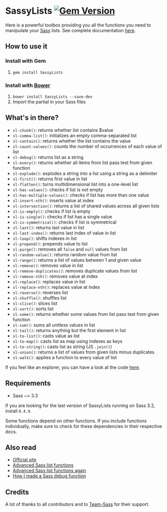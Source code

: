 # SassyLists [![Gem Version](https://badge.fury.io/rb/SassyLists.svg)](http://badge.fury.io/rb/SassyLists)

Here is a powerful toolbox providing you all the functions you need to manipulate your [Sass](http://sass-lang.com/) lists. See complete documentation [here](http://sassylists.com/).

## How to use it

### Install with Gem 

1. `gem install SassyLists`

### Install with [Bower](http://bower.io/ "BOWER: A package manager for the web")
1. `bower install SassyLists --save-dev`
2. Import the partial in your Sass files

## What's in there? 

* `sl-chunk()`: returns whether list contains $value
* `sl-comma-list()`: initializes an empty comma-separated list
* `sl-contain()`: returns whether the list contains the value
* `sl-count-values()`: counts the number of occurrences of each value of list
* `sl-debug()`: returns list as a string
* `sl-every()`: returns whether all items from list pass test from given function
* `sl-explode()`: explodes a string into a list using a string as a delimiter
* `sl-first()`: returns first value in list
* `sl-flatten()`: turns multidimensional list into a one-level list
* `sl-has-values()`: checks if list is not empty
* `sl-has-multiple-values()`: checks if list has more than one value
* `sl-insert-nth()`: inserts value at index
* `sl-intersection()`: returns a list of shared values across all given lists
* `sl-is-empty()`: checks if list is empty
* `sl-is-single()`: checks if list has a single value
* `sl-is-symmetrical()`: checks if list is symmetrical
* `sl-last()`: returns last value in list
* `sl-last-index()`: returns last index of value in list
* `sl-loop()`: shifts indexes in list
* `sl-prepend()`: prepends value to list
* `sl-purge()`: removes all `false` and `null` values from list
* `sl-random-value()`: returns random value from list
* `sl-range()`: returns a list of values between 1 and given value
* `sl-remove()`: removes value in list
* `sl-remove-duplicates()`: removes duplicate values from list
* `sl-remove-nth()`: removes value at index
* `sl-replace()`: replaces value in list
* `sl-replace-nth()`: replaces value at index
* `sl-reverse()`: reverses list
* `sl-shuffle()`: shuffles list
* `sl-slice()`: slices list
* `sl-sort()`: sorts list
* `sl-some()`: returns whether some values from list pass test from given function
* `sl-sum()`: sums all unitless values in list
* `sl-tail()`: returns anything but the first element in list
* `sl-to-list()`: casts value as list
* `sl-to-map()`: casts list as map using indexes as keys
* `sl-to-string()`: casts list as string (JS `.join()`)
* `sl-union()`: returns a list of values from given lists minus duplicates
* `sl-walk()`: applies a function to every value of list

If you feel like an explorer, you can have a look at the code [here](https://github.com/Team-Sass/SassyLists/tree/master/stylesheets).

## Requirements

* Sass ~> 3.3

If you are looking for the last version of SassyLists running on Sass 3.2, install `0.4.9`.

Some functions depend on other functions. If you include functions individually, make sure to check for these dependencies in their respective docs.

## Also read

* [Official site](http://sassylists.com)
* [Advanced Sass list functions](http://hugogiraudel.com/2013/08/08/advanced-sass-list-functions/)
* [Advanced Sass list functions again](http://hugogiraudel.com/2013/10/09/advanced-sass-list-functions-again/)
* [How I made a Sass debug function](http://hugogiraudel.com/2013/10/21/sass-debug/)

## Credits

A lot of thanks to all contributors and to [Team-Sass](https://github.com/Team-Sass) for their support.
